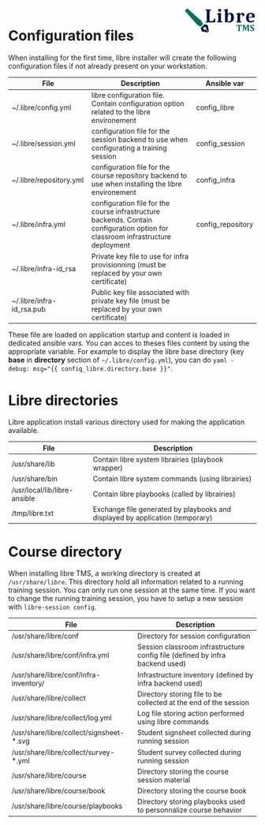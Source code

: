 <img align="right" height="50" src="https://raw.githubusercontent.com/startxfr/libre/dev/docs/assets/logo.svg?sanitize=true">

# Configuration files

When installing for the first time,  libre installer will create the following configuration files if 
not already present on your workstation.

| File                      | Description          | Ansible var
|---------------------------|----------------------|---------------------
| ~/.libre/config.yml       | libre configuration file. Contain configuration option related to the libre environement                                          | config_libre
| ~/.libre/session.yml      | configuration file for the session backend to use when configurating a training session                                           | config_session
| ~/.libre/repository.yml   | configuration file for the course repository backend to use when installing the libre environement                                | config_infra
| ~/.libre/infra.yml        | configuration file for the course infrastructure backends. Contain configuration option for classroom infrastructure deployment   | config_repository
| ~/.libre/infra-id_rsa     | Private key file to use for infra provisionning (must be replaced by your own certificate)                                        |
| ~/.libre/infra-id_rsa.pub | Public key file associated with private key file (must be replaced by your own certificate)                                       |

These file are loaded on application startup and content is loaded in dedicated ansible vars. You can acces to theses files content 
by using the appropriate variable. For example to display the libre base directory (key __base__ in __directory__ section of `~/.libre/config.yml`), 
you can do ```yaml - debug: msg="{{ config_libre.directory.base }}"```.


# Libre directories

Libre application install various directory used for making the application available. 

| File                         | Description          
|------------------------------|-------------------------------------------
| /usr/share/lib               | Contain libre system librairies (playbook wrapper)
| /usr/share/bin               | Contain libre system commands (using librairies)
| /usr/local/lib/libre-ansible | Contain libre playbooks (called by librairies)
| /tmp/libre.txt               | Exchange file generated by playbooks and displayed by application (temporary)


# Course directory

When installing libre TMS, a working directory is created at `/usr/share/libre`. This directory hold all information
related to a running training session. You can only run one session at the same time. If you want to change
the running training session, you have to setup a new session with `libre-session config`.

| File                                     | Description          
|------------------------------------------|-------------------------------------------
| /usr/share/libre/conf                    | Directory for session configuration
| /usr/share/libre/conf/infra.yml          | Session classroom infrastructure config file (defined by infra backend used)
| /usr/share/libre/conf/infra-inventory/   | Infrastructure inventory (defined by infra backend used)
| /usr/share/libre/collect                 | Directory storing file to be collected at the end of the session
| /usr/share/libre/collect/log.yml         | Log file storing action performed using libre commands
| /usr/share/libre/collect/signsheet-*.svg | Student signsheet collected during running session
| /usr/share/libre/collect/survey-*.yml    | Student survey collected during running session
| /usr/share/libre/course                  | Directory storing the course session material
| /usr/share/libre/course/book             | Directory storing the course book
| /usr/share/libre/course/playbooks        | Directory storing playbooks used to personnalize course behavior
